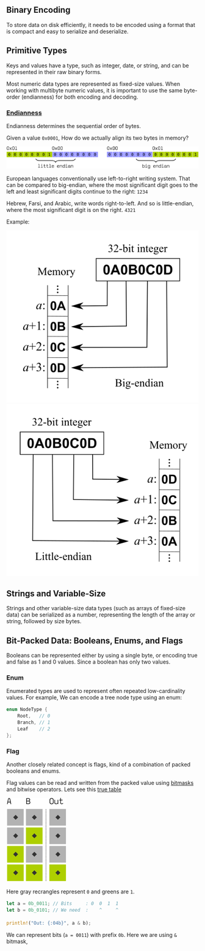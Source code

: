 ## Binary Encoding

To store data on disk efficiently, it needs to be encoded using a format that is compact
and easy to serialize and deserialize.

## Primitive Types

Keys and values have a type, such as integer, date, or string, and can be represented in their raw binary forms.

Most numeric data types are represented as fixed-size values. When working with
multibyte numeric values, it is important to use the same byte-order (endianness) for
both encoding and decoding.

### [Endianness](https://en.wikipedia.org/wiki/Endianness)
Endianness determines the sequential order of bytes.

Given a value `0x0001`, How do we actually align its two bytes in memory?

![Endian](../images/endian_1.png)

European languages conventionally use left-to-right writing system. That can be compared to big-endian, where the most significant digit goes to the left and least significant digits continue to the right: `1234`

Hebrew, Farsi, and Arabic, write words right-to-left. And so is little-endian, where the most significant digit is on the right. `4321`

Example:

![BigEndian](../images/big_endian.svg)
![LittleEndian](../images/little_endian.svg)

## Strings and Variable-Size

Strings and other variable-size data types (such as arrays of fixed-size data) can be
serialized as a number, representing the length of the array or string, followed by size
bytes.

## Bit-Packed Data: Booleans, Enums, and Flags

Booleans can be represented either by using a single byte, or encoding true and
false as 1 and 0 values. Since a boolean has only two values.

### Enum

Enumerated types are used to represent often repeated low-cardinality values. 
For example, We can encode a tree node type using an enum:

```rust
enum NodeType {
    Root,   // 0
    Branch, // 1
    Leaf    // 2
};
```

### Flag

Another closely related concept is flags, kind of a combination of packed booleans
and enums.

Flag values can be read and written from the packed value using [bitmasks](https://en.wikipedia.org/wiki/Mask_(computing)) and bitwise operators. Lets see this [true table](https://en.wikipedia.org/wiki/Truth_table) 

![truth_table](../images/truth_table.png)

Here gray recrangles represent `0` and greens are `1`.


```rust
let a = 0b_0011; // Bits     : 0  0  1  1
let b = 0b_0101; // We need  :    ^     ^  

println!("Out: {:04b}", a & b); 
```
We can represent bits (`a = 0011`) with prefix `0b`. Here we are using `&` bitmask,


